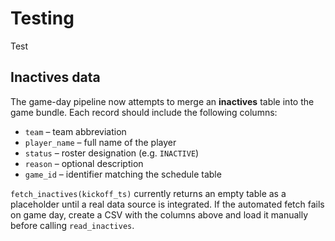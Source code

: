 # Testing

Test

## Inactives data

The game-day pipeline now attempts to merge an **inactives** table into the
game bundle. Each record should include the following columns:

* `team` – team abbreviation
* `player_name` – full name of the player
* `status` – roster designation (e.g. `INACTIVE`)
* `reason` – optional description
* `game_id` – identifier matching the schedule table

`fetch_inactives(kickoff_ts)` currently returns an empty table as a placeholder
until a real data source is integrated. If the automated fetch fails on game
day, create a CSV with the columns above and load it manually before calling
`read_inactives`.
